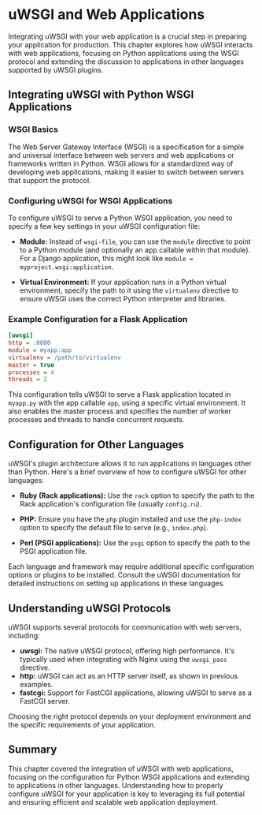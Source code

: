 # uWSGI and Web Applications

Integrating uWSGI with your web application is a crucial step in preparing your application for production. This chapter explores how uWSGI interacts with web applications, focusing on Python applications using the WSGI protocol and extending the discussion to applications in other languages supported by uWSGI plugins.

## Integrating uWSGI with Python WSGI Applications

### WSGI Basics

The Web Server Gateway Interface (WSGI) is a specification for a simple and universal interface between web servers and web applications or frameworks written in Python. WSGI allows for a standardized way of developing web applications, making it easier to switch between servers that support the protocol.

### Configuring uWSGI for WSGI Applications

To configure uWSGI to serve a Python WSGI application, you need to specify a few key settings in your uWSGI configuration file:

- **Module:** Instead of `wsgi-file`, you can use the `module` directive to point to a Python module (and optionally an app callable within that module). For a Django application, this might look like `module = myproject.wsgi:application`.

- **Virtual Environment:** If your application runs in a Python virtual environment, specify the path to it using the `virtualenv` directive to ensure uWSGI uses the correct Python interpreter and libraries.

### Example Configuration for a Flask Application

```ini
[uwsgi]
http = :8080
module = myapp:app
virtualenv = /path/to/virtualenv
master = true
processes = 4
threads = 2
```

This configuration tells uWSGI to serve a Flask application located in `myapp.py` with the app callable `app`, using a specific virtual environment. It also enables the master process and specifies the number of worker processes and threads to handle concurrent requests.

## Configuration for Other Languages

uWSGI's plugin architecture allows it to run applications in languages other than Python. Here's a brief overview of how to configure uWSGI for other languages:

- **Ruby (Rack applications):** Use the `rack` option to specify the path to the Rack application's configuration file (usually `config.ru`).

- **PHP:** Ensure you have the `php` plugin installed and use the `php-index` option to specify the default file to serve (e.g., `index.php`).

- **Perl (PSGI applications):** Use the `psgi` option to specify the path to the PSGI application file.

Each language and framework may require additional specific configuration options or plugins to be installed. Consult the uWSGI documentation for detailed instructions on setting up applications in these languages.

## Understanding uWSGI Protocols

uWSGI supports several protocols for communication with web servers, including:

- **uwsgi:** The native uWSGI protocol, offering high performance. It's typically used when integrating with Nginx using the `uwsgi_pass` directive.
- **http:** uWSGI can act as an HTTP server itself, as shown in previous examples.
- **fastcgi:** Support for FastCGI applications, allowing uWSGI to serve as a FastCGI server.

Choosing the right protocol depends on your deployment environment and the specific requirements of your application.

## Summary

This chapter covered the integration of uWSGI with web applications, focusing on the configuration for Python WSGI applications and extending to applications in other languages. Understanding how to properly configure uWSGI for your application is key to leveraging its full potential and ensuring efficient and scalable web application deployment.

